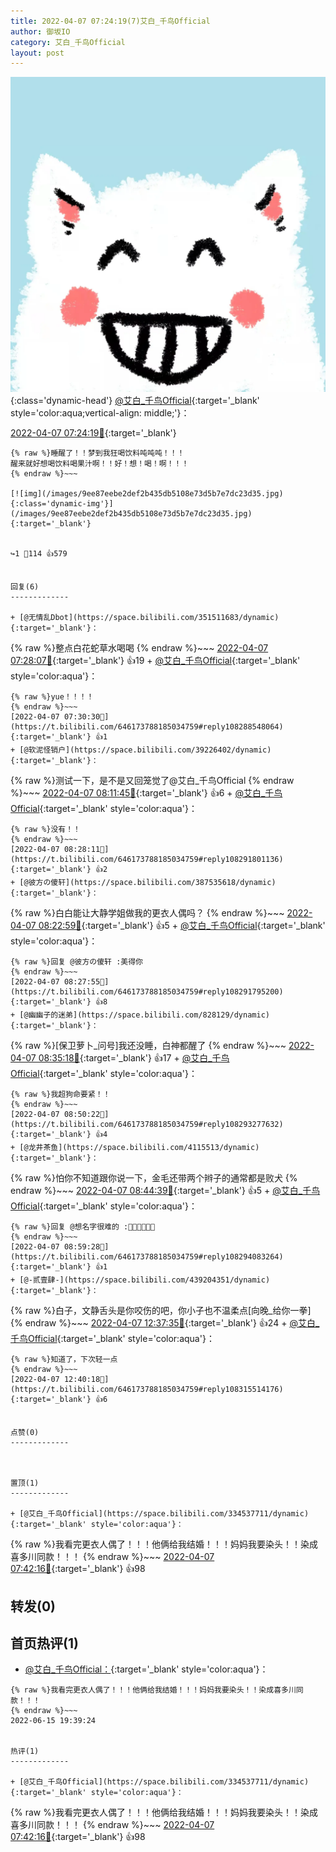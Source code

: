 ```yaml
---
title: 2022-04-07 07:24:19(7)艾白_千鸟Official
author: 御坂IO
category: 艾白_千鸟Official
layout: post
---
```


![img](/images/9ae8b9445fd0665cc014d9080156a45271be73c6.jpg){:class='dynamic-head'}
[@艾白_千鸟Official](https://space.bilibili.com/334537711/dynamic){:target='_blank' style='color:aqua;vertical-align: middle;'}：

[2022-04-07 07:24:19🔗](https://t.bilibili.com/646173788185034759){:target='_blank'}

~~~
{% raw %}睡醒了！！梦到我狂喝饮料吨吨吨！！！
醒来就好想喝饮料喝果汁啊！！好！想！喝！啊！！！
{% endraw %}~~~

[![img](/images/9ee87eebe2def2b435db5108e73d5b7e7dc23d35.jpg){:class='dynamic-img'}](/images/9ee87eebe2def2b435db5108e73d5b7e7dc23d35.jpg){:target='_blank'}


↪️1 💬114 👍579


回复(6)
-------------

+ [@无情乱Dbot](https://space.bilibili.com/351511683/dynamic){:target='_blank'}：
~~~
{% raw %}整点白花蛇草水喝喝
{% endraw %}~~~
[2022-04-07 07:28:07🔗](https://t.bilibili.com/646173788185034759#reply108288514112){:target='_blank'} 👍19
    + [@艾白_千鸟Official](https://space.bilibili.com/334537711/dynamic){:target='_blank' style='color:aqua'}：
~~~
{% raw %}yue！！！！
{% endraw %}~~~
[2022-04-07 07:30:30🔗](https://t.bilibili.com/646173788185034759#reply108288548064){:target='_blank'} 👍1
+ [@软泥怪销户](https://space.bilibili.com/39226402/dynamic){:target='_blank'}：
~~~
{% raw %}测试一下，是不是又回笼觉了@艾白_千鸟Official
{% endraw %}~~~
[2022-04-07 08:11:45🔗](https://t.bilibili.com/646173788185034759#reply108290713104){:target='_blank'} 👍6
    + [@艾白_千鸟Official](https://space.bilibili.com/334537711/dynamic){:target='_blank' style='color:aqua'}：
~~~
{% raw %}没有！！
{% endraw %}~~~
[2022-04-07 08:28:11🔗](https://t.bilibili.com/646173788185034759#reply108291801136){:target='_blank'} 👍2
+ [@彼方の傻轩](https://space.bilibili.com/387535618/dynamic){:target='_blank'}：
~~~
{% raw %}白白能让大静学姐做我的更衣人偶吗？
{% endraw %}~~~
[2022-04-07 08:22:59🔗](https://t.bilibili.com/646173788185034759#reply108291527824){:target='_blank'} 👍5
    + [@艾白_千鸟Official](https://space.bilibili.com/334537711/dynamic){:target='_blank' style='color:aqua'}：
~~~
{% raw %}回复 @彼方の傻轩 :美得你
{% endraw %}~~~
[2022-04-07 08:27:55🔗](https://t.bilibili.com/646173788185034759#reply108291795200){:target='_blank'} 👍8
+ [@幽幽子的迷弟](https://space.bilibili.com/828129/dynamic){:target='_blank'}：
~~~
{% raw %}[保卫萝卜_问号]我还没睡，白神都醒了
{% endraw %}~~~
[2022-04-07 08:35:18🔗](https://t.bilibili.com/646173788185034759#reply108292222736){:target='_blank'} 👍17
    + [@艾白_千鸟Official](https://space.bilibili.com/334537711/dynamic){:target='_blank' style='color:aqua'}：
~~~
{% raw %}我超狗命要紧！！
{% endraw %}~~~
[2022-04-07 08:50:22🔗](https://t.bilibili.com/646173788185034759#reply108293277632){:target='_blank'} 👍4
+ [@龙井茶鱼](https://space.bilibili.com/4115513/dynamic){:target='_blank'}：
~~~
{% raw %}怕你不知道跟你说一下，金毛还带两个辫子的通常都是败犬
{% endraw %}~~~
[2022-04-07 08:44:39🔗](https://t.bilibili.com/646173788185034759#reply108293053264){:target='_blank'} 👍5
    + [@艾白_千鸟Official](https://space.bilibili.com/334537711/dynamic){:target='_blank' style='color:aqua'}：
~~~
{% raw %}回复 @想名字很难的 :👊🏻👊🏻👊🏻
{% endraw %}~~~
[2022-04-07 08:59:28🔗](https://t.bilibili.com/646173788185034759#reply108294083264){:target='_blank'} 👍1
+ [@-贰壹肆-](https://space.bilibili.com/439204351/dynamic){:target='_blank'}：
~~~
{% raw %}白子，文静舌头是你咬伤的吧，你小子也不温柔点[向晚_给你一拳]
{% endraw %}~~~
[2022-04-07 12:37:35🔗](https://t.bilibili.com/646173788185034759#reply108315162496){:target='_blank'} 👍24
    + [@艾白_千鸟Official](https://space.bilibili.com/334537711/dynamic){:target='_blank' style='color:aqua'}：
~~~
{% raw %}知道了，下次轻一点
{% endraw %}~~~
[2022-04-07 12:40:18🔗](https://t.bilibili.com/646173788185034759#reply108315514176){:target='_blank'} 👍6


点赞(0)
-------------



置顶(1)
-------------

+ [@艾白_千鸟Official](https://space.bilibili.com/334537711/dynamic){:target='_blank' style='color:aqua'}：
~~~
{% raw %}我看完更衣人偶了！！！他俩给我结婚！！！妈妈我要染头！！染成喜多川同款！！！
{% endraw %}~~~
[2022-04-07 07:42:16🔗](https://t.bilibili.com/646173788185034759#reply108289082832){:target='_blank'} 👍98


转发(0)
-------------



首页热评(1)
-------------

+ [@艾白_千鸟Official：](https://space.bilibili.com/334537711/dynamic){:target='_blank' style='color:aqua'}：
~~~
{% raw %}我看完更衣人偶了！！！他俩给我结婚！！！妈妈我要染头！！染成喜多川同款！！！
{% endraw %}~~~
2022-06-15 19:39:24


热评(1)
-------------

+ [@艾白_千鸟Official](https://space.bilibili.com/334537711/dynamic){:target='_blank' style='color:aqua'}：
~~~
{% raw %}我看完更衣人偶了！！！他俩给我结婚！！！妈妈我要染头！！染成喜多川同款！！！
{% endraw %}~~~
[2022-04-07 07:42:16🔗](https://t.bilibili.com/646173788185034759#reply108289082832){:target='_blank'} 👍98


